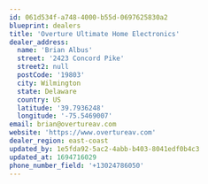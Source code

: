 ```yaml
---
id: 061d534f-a748-4000-b55d-0697625830a2
blueprint: dealers
title: 'Overture Ultimate Home Electronics'
dealer_address:
  name: 'Brian Albus'
  street: '2423 Concord Pike'
  street2: null
  postCode: '19803'
  city: Wilmington
  state: Delaware
  country: US
  latitude: '39.7936248'
  longitude: '-75.5469007'
email: brian@overtureav.com
website: 'https://www.overtureav.com'
dealer_region: east-coast
updated_by: 1e5fda92-5ac2-4abb-b403-8041edf0b4c3
updated_at: 1694716029
phone_number_field: '+13024786050'
---
```

